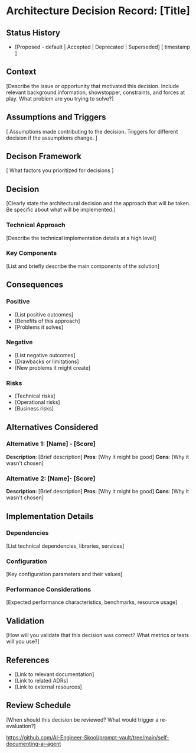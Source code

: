 # Architecture Decision Record: [Title] 

## Status History 
- [Proposed - default | Accepted | Deprecated | Superseded] [ timestamp ]

## Context
[Describe the issue or opportunity that motivated this decision. Include relevant background information, showstopper, constraints, and forces at play. What problem are you trying to solve?]

## Assumptions and Triggers
[ Assumptions made contributing to the decision. Triggers for different decision if the assumptions change. ]

## Decison Framework
[ What factors you prioritized for decisions ]

## Decision
[Clearly state the architectural decision and the approach that will be taken. Be specific about what will be implemented.]

### Technical Approach
[Describe the technical implementation details at a high level]

### Key Components
[List and briefly describe the main components of the solution]

## Consequences

### Positive
- [List positive outcomes]
- [Benefits of this approach]
- [Problems it solves]

### Negative
- [List negative outcomes]
- [Drawbacks or limitations]
- [New problems it might create]

### Risks
- [Technical risks]
- [Operational risks]
- [Business risks]

## Alternatives Considered

### Alternative 1: [Name] - [Score]
**Description**: [Brief description]
**Pros**: [Why it might be good]
**Cons**: [Why it wasn't chosen]

### Alternative 2: [Name]- [Score]
**Description**: [Brief description]
**Pros**: [Why it might be good]
**Cons**: [Why it wasn't chosen]

## Implementation Details

### Dependencies
[List technical dependencies, libraries, services]

### Configuration
[Key configuration parameters and their values]

### Performance Considerations
[Expected performance characteristics, benchmarks, resource usage]

## Validation
[How will you validate that this decision was correct? What metrics or tests will you use?]

## References
- [Link to relevant documentation]
- [Link to related ADRs]
- [Link to external resources]

## Review Schedule
[When should this decision be reviewed? What would trigger a re-evaluation?]

<!-- IGNORE_AI_START -->
https://github.com/AI-Engineer-Skool/prompt-vault/tree/main/self-documenting-ai-agent
<!-- IGNORE_AI_END -->